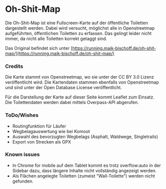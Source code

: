 # Oh-Shit-Map

Die Oh-Shit-Map ist eine Fullscreen-Karte auf der öffentliche Toiletten dargestellt werden. Dabei wird versucht, möglichst alle in Openstreetmap aufgeführten, öffentlichen Toiletten zu erfassen. Das gelingt leider nicht immer, da nicht alle Toiletten korrekt getaggt sind.

Das Original befindet sich unter [https://running.maik-bischoff.de/oh-shit-map/](https://running.maik-bischoff.de/oh-shit-map/)

### Credits

Die Karte stammt von Openstreetmap, wo sie unter der CC BY 3.0 Lizenz veröffentlicht wird. Die Kartendaten stammen ebenfalls von Openstreetmap und sind unter der Open Database License veröffentlicht.

Für die Darstellung der Karte auf dieser Seite kommt Leaflet zum Einsatz. Die Toilettendaten werden dabei mittels Overpass-API abgerufen.

### ToDo/Wishes

* Routingfunktion für Läufer
* Wegbelagauswertung wie bei Komoot
* Auswahl des bevorzugten Wegbelags (Asphalt, Waldwege, Singletrails)
* Export von Strecken als GPX

### Known issues

* In Chrome for mobile auf dem Tablet kommt es trotz overflow:auto in der Sidebar dazu, dass längere Inhalte nicht vollständig angezeigt werden.
* Als Flächen angelegte Toiletten (zumeist "Wall-Toilette") werden nicht gefunden.
